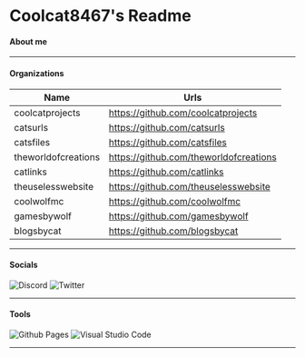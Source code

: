 # Coolcat8467's Readme

#### About me

____________________________________________________________________________

#### Organizations

| Name |  Urls |
| ----------- | ----------- |
| coolcatprojects | https://github.com/coolcatprojects |
| catsurls | https://github.com/catsurls |
| catsfiles | https://github.com/catsfiles |
| theworldofcreations | https://github.com/theworldofcreations |
| catlinks | https://github.com/catlinks |
| theuselesswebsite | https://github.com/theuselesswebsite |
| coolwolfmc | https://github.com/coolwolfmc |
| gamesbywolf | https://github.com/gamesbywolf |
| blogsbycat | https://github.com/blogsbycat |

____________________________________________________________________________


#### Socials
![Discord](https://img.shields.io/badge/Discord-%235865F2.svg?style=for-the-badge&logo=discord&logoColor=white)
![Twitter](https://img.shields.io/badge/Twitter-%231DA1F2.svg?style=for-the-badge&logo=Twitter&logoColor=white)

____________________________________________________________________________

#### Tools
![Github Pages](https://img.shields.io/badge/github%20pages-121013?style=for-the-badge&logo=github&logoColor=white)
![Visual Studio Code](https://img.shields.io/badge/Visual%20Studio%20Code-0078d7.svg?style=for-the-badge&logo=visual-studio-code&logoColor=white)

____________________________________________________________________________



